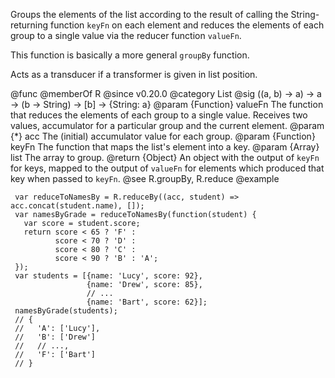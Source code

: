 Groups the elements of the list according to the result of calling
the String-returning function `keyFn` on each element and reduces the elements
of each group to a single value via the reducer function `valueFn`.

This function is basically a more general `groupBy` function.

Acts as a transducer if a transformer is given in list position.

@func
@memberOf R
@since v0.20.0
@category List
@sig ((a, b) -> a) -> a -> (b -> String) -> [b] -> {String: a}
@param {Function} valueFn The function that reduces the elements of each group to a single
       value. Receives two values, accumulator for a particular group and the current element.
@param {*} acc The (initial) accumulator value for each group.
@param {Function} keyFn The function that maps the list's element into a key.
@param {Array} list The array to group.
@return {Object} An object with the output of `keyFn` for keys, mapped to the output of
        `valueFn` for elements which produced that key when passed to `keyFn`.
@see R.groupBy, R.reduce
@example

     var reduceToNamesBy = R.reduceBy((acc, student) => acc.concat(student.name), []);
     var namesByGrade = reduceToNamesBy(function(student) {
       var score = student.score;
       return score < 65 ? 'F' :
              score < 70 ? 'D' :
              score < 80 ? 'C' :
              score < 90 ? 'B' : 'A';
     });
     var students = [{name: 'Lucy', score: 92},
                     {name: 'Drew', score: 85},
                     // ...
                     {name: 'Bart', score: 62}];
     namesByGrade(students);
     // {
     //   'A': ['Lucy'],
     //   'B': ['Drew']
     //   // ...,
     //   'F': ['Bart']
     // }
